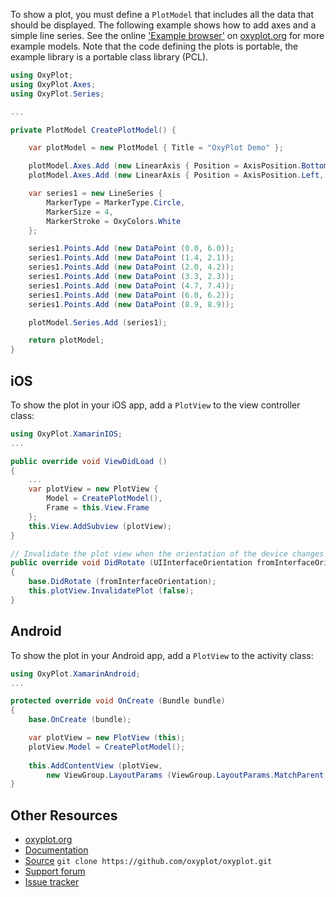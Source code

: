 To show a plot, you must define a `PlotModel` that includes all the data that should be displayed.
The following example shows how to add axes and a simple line series.
See the online ['Example browser'](http://resources.oxyplot.org/examplebrowser/) on [oxyplot.org](http://oxyplot.org/) for more example models.
Note that the code defining the plots is portable, the example library is a portable class library (PCL).

```csharp
using OxyPlot;
using OxyPlot.Axes;
using OxyPlot.Series;

...

private PlotModel CreatePlotModel() {

	var plotModel = new PlotModel { Title = "OxyPlot Demo" };

	plotModel.Axes.Add (new LinearAxis { Position = AxisPosition.Bottom });
	plotModel.Axes.Add (new LinearAxis { Position = AxisPosition.Left, Maximum = 10, Minimum = 0 });

	var series1 = new LineSeries {
		MarkerType = MarkerType.Circle,
		MarkerSize = 4,
		MarkerStroke = OxyColors.White
	};

	series1.Points.Add (new DataPoint (0.0, 6.0));
	series1.Points.Add (new DataPoint (1.4, 2.1));
	series1.Points.Add (new DataPoint (2.0, 4.2));
	series1.Points.Add (new DataPoint (3.3, 2.3));
	series1.Points.Add (new DataPoint (4.7, 7.4));
	series1.Points.Add (new DataPoint (6.0, 6.2));
	series1.Points.Add (new DataPoint (8.9, 8.9));

	plotModel.Series.Add (series1);

	return plotModel;
}
```

## iOS

To show the plot in your iOS app, add a `PlotView` to the view controller class:

```csharp
using OxyPlot.XamarinIOS;
...

public override void ViewDidLoad ()
{
	...
	var plotView = new PlotView {
		Model = CreatePlotModel(),
		Frame = this.View.Frame 
	};
	this.View.AddSubview (plotView);
}    

// Invalidate the plot view when the orientation of the device changes
public override void DidRotate (UIInterfaceOrientation fromInterfaceOrientation)
{
	base.DidRotate (fromInterfaceOrientation);
	this.plotView.InvalidatePlot (false);
}
```

## Android

To show the plot in your Android app, add a `PlotView` to the activity class:

```csharp
using OxyPlot.XamarinAndroid;
...

protected override void OnCreate (Bundle bundle)
{
	base.OnCreate (bundle);

	var plotView = new PlotView (this);
	plotView.Model = CreatePlotModel();
    
	this.AddContentView (plotView,
		new ViewGroup.LayoutParams (ViewGroup.LayoutParams.MatchParent, ViewGroup.LayoutParams.MatchParent));
}
```

## Other Resources

* [oxyplot.org](http://oxyplot.org/)
* [Documentation](http://oxyplot.org/documentation/)
* [Source](http://github.com/oxyplot/) `git clone https://github.com/oxyplot/oxyplot.git`
* [Support forum](http://discussion.oxyplot.org/)
* [Issue tracker](https://github.com/oxyplot/oxyplot/issues)
